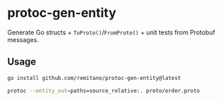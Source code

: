 # protoc-gen-entity

Generate Go structs + `ToProto()`/`FromProto()` + unit tests from
Protobuf messages.

## Usage

```bash
go install github.com/remitano/protoc-gen-entity@latest

protoc --entity_out=paths=source_relative:. proto/order.proto
